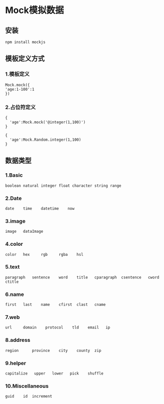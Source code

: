 # Mock模拟数据
## 安装
    npm install mockjs
## 模板定义方式

### 1.模板定义
    Mock.mock({
    'age:1-100':1
    })
    
### 2.占位符定义
    {
      'age':Mock.mock('@integer(1,100)')
    }
    
    {
      'age':Mock.Random.integer(1,100)
    }
## 数据类型
### 1.Basic
    boolean natural integer float character string range
### 2.Date
    date    time    datetime    now
### 3.image
    image   dataImage
### 4.color
    color   hex     rgb     rgba    hsl
### 5.text
    paragraph   sentence    word    title   cparagraph  csentence   cword   ctitle
### 6.name
    first   last    name    cfirst  clast   cname
### 7.web
    url     domain    protocol    tld    email   ip
### 8.address
    region      province    city    county  zip
### 9.helper
    capitalize   upper   lower   pick    shuffle
### 10.Miscellaneous
    guid    id  increment


